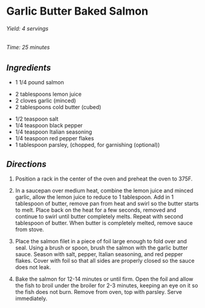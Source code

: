 # Garlic Butter Baked Salmon

######  Yield: 4 servings
######  Time:  25 minutes

##  *Ingredients*
- 1 1/4 pound salmon
<!--  -->
- 2 tablespoons lemon juice
- 2 cloves garlic (minced)
- 2 tablespoons cold butter (cubed)
<!--  -->
- 1/2 teaspoon salt
- 1/4 teaspoon black pepper
- 1/4 teaspoon Italian seasoning
- 1/4 teaspoon red pepper flakes
- 1 tablespoon parsley, (chopped, for garnishing (optional))

##  *Directions*
1. Position a rack in the center of the oven and preheat the oven to 375F.

2. In a saucepan over medium heat, combine the lemon juice and minced garlic, allow the lemon juice to reduce to 1 tablespoon. Add in 1 tablespoon of butter, remove pan from heat and swirl so the butter starts to melt. Place back on the heat for a few seconds, removed and continue to swirl until butter completely melts. Repeat with second tablespoon of butter. When butter is completely melted, remove sauce from stove.

3. Place the salmon filet in a piece of foil large enough to fold over and seal. Using a brush or spoon, brush the salmon with the garlic butter sauce. Season with salt, pepper, Italian seasoning, and red pepper flakes. Cover with foil so that all sides are properly closed so the sauce does not leak.

4. Bake the salmon for 12-14 minutes or until firm. Open the foil and allow the fish to broil under the broiler for 2-3 minutes, keeping an eye on it so the fish does not burn. Remove from oven, top with parsley. Serve immediately.